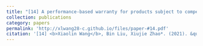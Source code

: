 ```yaml
---
title: "[14] A performance-based warranty for products subject to competing hard and soft failures"
collection: publications
category: papers
permalink: 'http://xlwang28-c.github.io/files/paper-#14.pdf'
citation: '[14] <b>Xiaolin Wang</b>, Bin Liu, Xiujie Zhao*. (2021). &quot;A performance-based warranty for products subject to competing hard and soft failures.&quot; <i>International Journal of Production Economics</i>. 233, 107974. [<a href="https://www.sciencedirect.com/science/article/pii/S0925527320303236">link</a>]'
---
```

